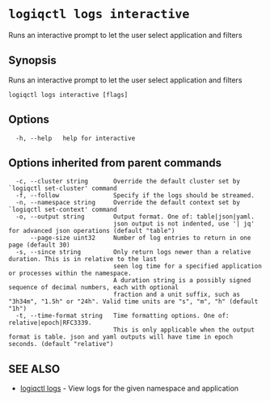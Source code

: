# `logiqctl logs interactive`

Runs an interactive prompt to let the user select application and filters

## Synopsis

Runs an interactive prompt to let the user select application and filters

```
logiqctl logs interactive [flags]
```

## Options

```
  -h, --help   help for interactive
```

## Options inherited from parent commands

```
  -c, --cluster string       Override the default cluster set by `logiqctl set-cluster' command
  -f, --follow               Specify if the logs should be streamed.
  -n, --namespace string     Override the default context set by `logiqctl set-context' command
  -o, --output string        Output format. One of: table|json|yaml. 
                             json output is not indented, use '| jq' for advanced json operations (default "table")
      --page-size uint32     Number of log entries to return in one page (default 30)
  -s, --since string         Only return logs newer than a relative duration. This is in relative to the last
                             seen log time for a specified application or processes within the namespace.
                             A duration string is a possibly signed sequence of decimal numbers, each with optional
                             fraction and a unit suffix, such as "3h34m", "1.5h" or "24h". Valid time units are "s", "m", "h" (default "1h")
  -t, --time-format string   Time formatting options. One of: relative|epoch|RFC3339. 
                             This is only applicable when the output format is table. json and yaml outputs will have time in epoch seconds. (default "relative")
```

## SEE ALSO

* [logiqctl logs](/logs/logiqctl_logs)	 - View logs for the given namespace and application

